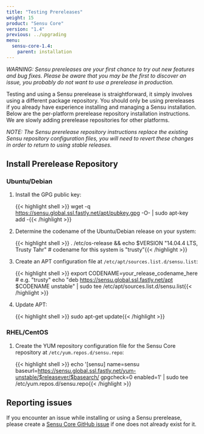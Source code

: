 ```yaml
---
title: "Testing Prereleases"
weight: 15
product: "Sensu Core"
version: "1.4"
previous: ../upgrading
menu:
  sensu-core-1.4:
    parent: installation
---
```


_WARNING: Sensu prereleases are your first chance to try out new
features and bug fixes. Please be aware that you may be the first to
discover an issue, you probably do not want to use a prerelease in
production._

Testing and using a Sensu prerelease is straightforward, it simply
involves using a different package repository. You should only be
using prereleases if you already have experience installing and
managing a Sensu installation. Below are the per-platform prerelease
repository installation instructions. We are slowly adding prerelease
repositories for other platforms.

_NOTE: The Sensu prerelease repository instructions replace the
existing Sensu repository configuration files, you will need to revert
these changes in order to return to using stable releases._

## Install Prerelease Repository

### Ubuntu/Debian

1. Install the GPG public key:

   {{< highlight shell >}}
   wget -q https://sensu.global.ssl.fastly.net/apt/pubkey.gpg -O- | sudo apt-key add -{{< /highlight >}}

2. Determine the codename of the Ubuntu/Debian release on your system:

   {{< highlight shell >}}
   . /etc/os-release && echo $VERSION
   "14.04.4 LTS, Trusty Tahr" # codename for this system is "trusty"{{< /highlight >}}

3. Create an APT configuration file at
   `/etc/apt/sources.list.d/sensu.list`:

   {{< highlight shell >}}
   export CODENAME=your_release_codename_here # e.g. "trusty"
   echo "deb     https://sensu.global.ssl.fastly.net/apt $CODENAME unstable" | sudo tee /etc/apt/sources.list.d/sensu.list{{< /highlight >}}

4. Update APT:

   {{< highlight shell >}}
   sudo apt-get update{{< /highlight >}}

### RHEL/CentOS

1. Create the YUM repository configuration file for the Sensu Core repository at
   `/etc/yum.repos.d/sensu.repo`:

   {{< highlight shell >}}
   echo '[sensu]
   name=sensu
   baseurl=https://sensu.global.ssl.fastly.net/yum-unstable/$releasever/$basearch/
   gpgcheck=0
   enabled=1' | sudo tee /etc/yum.repos.d/sensu.repo{{< /highlight >}}

## Reporting issues

If you encounter an issue while installing or using a Sensu
prerelease, please create a [Sensu Core GitHub issue][1] if one does
not already exist for it.

[1]:  https://github.com/sensu/sensu/issues
